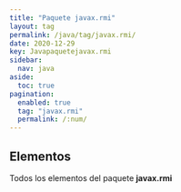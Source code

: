 ```yaml
---
title: "Paquete javax.rmi"
layout: tag
permalink: /java/tag/javax.rmi/
date: 2020-12-29
key: Javapaquetejavax.rmi
sidebar: 
  nav: java
aside: 
  toc: true
pagination: 
  enabled: true
  tag: "javax.rmi"
  permalink: /:num/
---
```


<h2>Elementos</h2>
Todos los elementos del paquete <strong>javax.rmi</strong>
